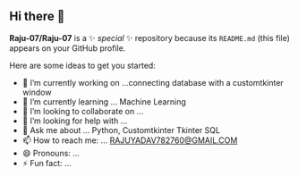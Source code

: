 ## Hi there 👋
**Raju-07/Raju-07** is a ✨ _special_ ✨ repository because its `README.md` (this file) appears on your GitHub profile.

Here are some ideas to get you started:

- 🔭 I’m currently working on ...connecting database with a customtkinter window
- 🌱 I’m currently learning ... Machine Learning
- 👯 I’m looking to collaborate on ...
- 🤔 I’m looking for help with ...
- 💬 Ask me about ... Python, Customtkinter Tkinter SQL
- 📫 How to reach me: ... RAJUYADAV782760@GMAIL.COM 
- 😄 Pronouns: ...
- ⚡ Fun fact: ...

